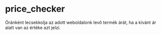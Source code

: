# price_checker
Óránként lecsekkolja az adott weboldalonk levő termék árát, ha a kívánt ár alatt van az értéke azt jelzi.
